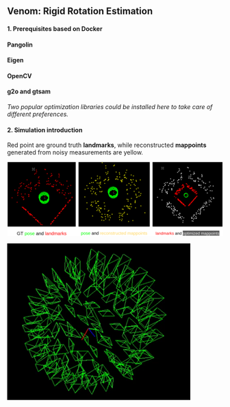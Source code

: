 ## Venom: Rigid Rotation Estimation 



#### 1. Prerequisites based on Docker 

#### Pangolin 

#### Eigen 

#### OpenCV 

#### g2o and gtsam 

*Two popular optimization libraries could be installed here to take care of different preferences.* 

#### 2. Simulation introduction 

Red point are ground truth **landmarks**, while reconstructed **mappoints** generated from noisy measurements are yellow. 

![environment](images/environment.png)

![sphere](images/sphere.png)
